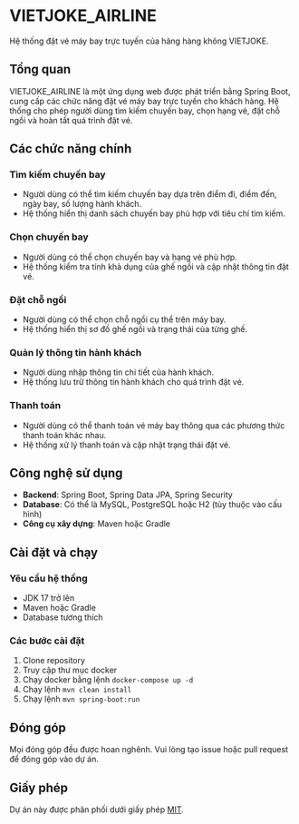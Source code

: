 # VIETJOKE_AIRLINE

Hệ thống đặt vé máy bay trực tuyến của hãng hàng không VIETJOKE.

## Tổng quan

VIETJOKE_AIRLINE là một ứng dụng web được phát triển bằng Spring Boot, cung cấp các chức năng đặt vé máy bay trực tuyến cho khách hàng. Hệ thống cho phép người dùng tìm kiếm chuyến bay, chọn hạng vé, đặt chỗ ngồi và hoàn tất quá trình đặt vé.

## Các chức năng chính

### Tìm kiếm chuyến bay
- Người dùng có thể tìm kiếm chuyến bay dựa trên điểm đi, điểm đến, ngày bay, số lượng hành khách.
- Hệ thống hiển thị danh sách chuyến bay phù hợp với tiêu chí tìm kiếm.

### Chọn chuyến bay
- Người dùng có thể chọn chuyến bay và hạng vé phù hợp.
- Hệ thống kiểm tra tính khả dụng của ghế ngồi và cập nhật thông tin đặt vé.

### Đặt chỗ ngồi
- Người dùng có thể chọn chỗ ngồi cụ thể trên máy bay.
- Hệ thống hiển thị sơ đồ ghế ngồi và trạng thái của từng ghế.

### Quản lý thông tin hành khách
- Người dùng nhập thông tin chi tiết của hành khách.
- Hệ thống lưu trữ thông tin hành khách cho quá trình đặt vé.

### Thanh toán
- Người dùng có thể thanh toán vé máy bay thông qua các phương thức thanh toán khác nhau.
- Hệ thống xử lý thanh toán và cập nhật trạng thái đặt vé.

## Công nghệ sử dụng

- **Backend**: Spring Boot, Spring Data JPA, Spring Security
- **Database**: Có thể là MySQL, PostgreSQL hoặc H2 (tùy thuộc vào cấu hình)
- **Công cụ xây dựng**: Maven hoặc Gradle

## Cài đặt và chạy

### Yêu cầu hệ thống
- JDK 17 trở lên
- Maven hoặc Gradle
- Database tương thích

### Các bước cài đặt
1. Clone repository
2. Truy cập thư mục docker
3. Chạy docker bằng lệnh `docker-compose up -d`
4. Chạy lệnh `mvn clean install`
5. Chạy lệnh `mvn spring-boot:run`

## Đóng góp

Mọi đóng góp đều được hoan nghênh. Vui lòng tạo issue hoặc pull request để đóng góp vào dự án.

## Giấy phép

Dự án này được phân phối dưới giấy phép [MIT](LICENSE). 
